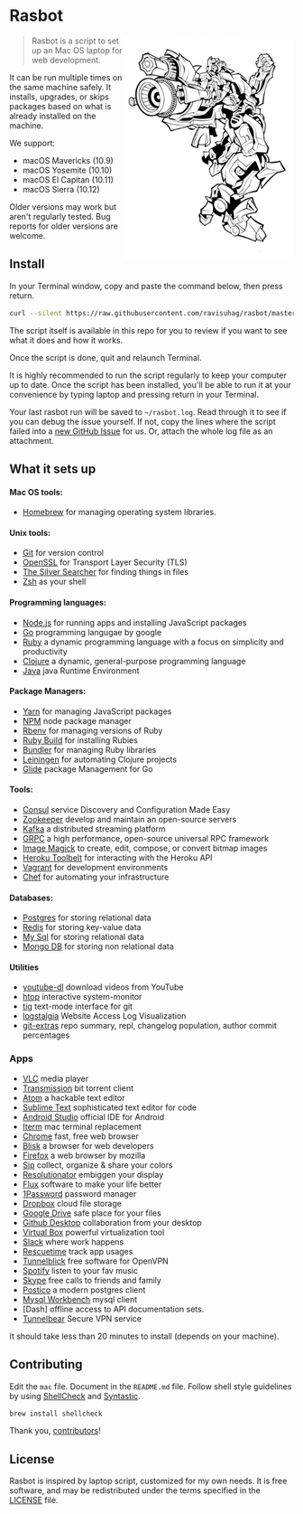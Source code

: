 # Rasbot

<img align="right" width="300" src="mascot.jpg">


> Rasbot is a script to set up an Mac OS laptop for web development.

It can be run multiple times on the same machine safely. It installs, upgrades, or skips packages based on what is already installed on the machine.

We support:

* macOS Mavericks (10.9)
* macOS Yosemite (10.10)
* macOS El Capitan (10.11)
* macOS Sierra (10.12)

Older versions may work but aren't regularly tested. Bug reports for older
versions are welcome.


## Install

In your Terminal window, copy and paste the command below, then press return.
```sh
curl --silent https://raw.githubusercontent.com/ravisuhag/rasbot/master/mac | sh 2>&1 | tee ~/rasbot.log
```
The script itself is available in this repo for you to review if you want to see what it does and how it works.

Once the script is done, quit and relaunch Terminal.

It is highly recommended to run the script regularly to keep your computer up to date. Once the script has been installed, you'll be able to run it at your convenience by typing laptop and pressing return in your Terminal.

Your last rasbot run will be saved to `~/rasbot.log`.
Read through it to see if you can debug the issue yourself.
If not, copy the lines where the script failed into a
[new GitHub Issue](https://github.com/ravisuhag/rasbot/issues/new) for us.
Or, attach the whole log file as an attachment.

## What it sets up

#### Mac OS tools:

* [Homebrew] for managing operating system libraries.

[Homebrew]: http://brew.sh/

#### Unix tools:

* [Git] for version control
* [OpenSSL] for Transport Layer Security (TLS)
* [The Silver Searcher] for finding things in files
* [Zsh] as your shell

[Git]: https://git-scm.com/
[OpenSSL]: https://www.openssl.org/
[The Silver Searcher]: https://github.com/ggreer/the_silver_searcher
[Zsh]: http://www.zsh.org/

#### Programming languages:

* [Node.js] for running apps and installing JavaScript packages
* [Go] programming langugae by google
* [Ruby] a dynamic programming language with a focus on simplicity and productivity
* [Clojure] a dynamic, general-purpose programming language
* [Java] java Runtime Environment

[Node.js]: http://nodejs.org/
[Go]: https://golang.org/
[Ruby]: https://www.ruby-lang.org/en/
[Clojure]: https://clojure.org/
[Java]: https://www.java.com/en/

#### Package Managers:

* [Yarn] for managing JavaScript packages
* [NPM] node package manager
* [Rbenv] for managing versions of Ruby
* [Ruby Build] for installing Rubies
* [Bundler] for managing Ruby libraries
* [Leiningen] for automating Clojure projects
* [Glide] package Management for Go

[Yarn]: https://yarnpkg.com/en/
[NPM]: https://www.npmjs.org/
[Rbenv]: https://github.com/sstephenson/rbenv
[Ruby Build]: https://github.com/sstephenson/ruby-build
[Bundler]: http://bundler.io/
[Leiningen]: https://leiningen.org/
[Glide]: https://glide.sh/


#### Tools:

* [Consul] service Discovery and Configuration Made Easy
* [Zookeeper] develop and maintain an open-source servers
* [Kafka] a distributed streaming platform
* [GRPC] a high performance, open-source universal RPC framework
* [Image Magick] to create, edit, compose, or convert bitmap images
* [Heroku Toolbelt] for interacting with the Heroku API
* [Vagrant] for development environments
* [Chef] for automating your infrastructure

[Consul]: https://www.consul.io/
[Zookeeper]: https://zookeeper.apache.org/
[Kafka]: https://kafka.apache.org/
[GRPC]: http://www.grpc.io/
[Image Magick]: http://www.imagemagick.org/
[Heroku Toolbelt]: https://www.heroku.com/
[Vagrant]: https://www.vagrantup.com/
[Chef]: https://www.chef.io/chef/

#### Databases:

* [Postgres] for storing relational data
* [Redis] for storing key-value data
* [My Sql] for storing relational data
* [Mongo DB] for storing non relational data

[Postgres]: http://www.postgresql.org/
[Redis]: http://redis.io/
[My Sql]: https://www.mysql.com/
[Mongo DB]: https://www.mongodb.com/

#### Utilities
* [youtube-dl] download videos from YouTube
* [htop] interactive system-monitor
* [tig] text-mode interface for git
* [logstalgia] Website Access Log Visualization
* [git-extras] repo summary, repl, changelog population, author commit percentages

[youtube-dl]: https://rg3.github.io/youtube-dl/
[htop]: http://hisham.hm/htop/
[Tig]: https://github.com/jonas/tig
[logstalgia]: http://logstalgia.io/
[git-extras]: https://github.com/tj/git-extras

### Apps

* [VLC] media player
* [Transmission] bit torrent client
* [Atom] a hackable text editor
* [Sublime Text] sophisticated text editor for code
* [Android Studio] official IDE for Android
* [Iterm] mac terminal replacement
* [Chrome] fast, free web browser
* [Blisk] a browser for web developers
* [Firefox] a web browser by mozilla
* [Sip] collect, organize & share your colors
* [Resolutionator] embiggen your display
* [Flux] software to make your life better
* [1Password] password manager
* [Dropbox] cloud file storage
* [Google Drive] safe place for your files
* [Github Desktop] collaboration from your desktop
* [Virtual Box] powerful virtualization tool
* [Slack] where work happens
* [Rescuetime] track app usages
* [Tunnelblick] free software for OpenVPN
* [Spotify] listen to your fav music
* [Skype] free calls to friends and family
* [Postico] a modern postgres client
* [Mysql Workbench]  mysql client
* [Dash]  offline access to API documentation sets.
* [Tunnelbear] Secure VPN service

[VLC]: http://www.videolan.org/
[Transmission]: https://transmissionbt.com/download/
[Atom]: https://atom.io/
[Sublime Text]: https://www.sublimetext.com/
[Android Studio]: https://developer.android.com/studio
[Iterm]: https://www.iterm2.com/
[Chrome]: https://www.google.com/chrome/browser/desktop/
[Blisk]: https://blisk.io/
[Firefox]: https://www.mozilla.org/en-US/firefox/new/
[Sip]: http://sipapp.io/
[Resolutionator]: https://manytricks.com/resolutionator/
[Flux]: https://justgetflux.com/
[1Password]: https://1password.com/
[Dropbox]: https://www.dropbox.com
[Google Drive]: https://www.google.com/drive/
[Github Desktop]: https://desktop.github.com/
[Virtual Box]: https://www.virtualbox.org/
[Slack]: https://slack.com/
[Rescuetime]: https://www.rescuetime.com/
[Tunnelblick]: https://tunnelblick.net/
[Spotify]: https://www.spotify.com/
[Skype]: https://www.skype.com/en/
[Postico]: https://eggerapps.at/postico/
[Mysql Workbench]: https://www.mysql.com/products/workbench/
[Sash]: https://kapeli.com/dash
[Tunnelbear]: https://www.tunnelbear.com/

It should take less than 20 minutes to install (depends on your machine).

## Contributing


Edit the `mac` file.
Document in the `README.md` file.
Follow shell style guidelines by using [ShellCheck] and [Syntastic].

```sh
brew install shellcheck
```

[ShellCheck]: http://www.shellcheck.net/about.html
[Syntastic]: https://github.com/scrooloose/syntastic

Thank you, [contributors]!

[contributors]: https://github.com/ravisuhag/rasbot/graphs/contributors

## License

Rasbot is inspired by laptop script, customized for my own needs. It is free software, and may be redistributed under the terms specified in the [LICENSE] file.

[LICENSE]: LICENSE
